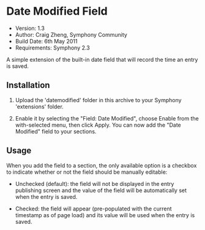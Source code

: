 # Date Modified Field

- Version: 1.3
- Author: Craig Zheng, Symphony Community
- Build Date: 6th May 2011
- Requirements: Symphony 2.3

A simple extension of the built-in date field that will record the time an entry is saved.

## Installation

1. Upload the 'datemodified' folder in this archive to your Symphony 'extensions' folder.

2. Enable it by selecting the "Field: Date Modified", choose Enable from the with-selected menu, then click Apply. You can now add the "Date Modified" field to your sections.

## Usage

When you add the field to a section, the only available option is a checkbox to indicate whether or not the field should be manually editable: 
	
- Unchecked (default): the field will not be displayed in the entry publishing screen and the value of the field will be automatically set when the entry is saved.

- Checked: the field will appear (pre-populated with the current timestamp as of page load) and its value will be used when the entry is saved.
